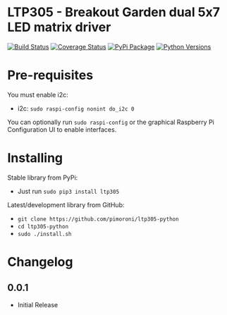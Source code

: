 # LTP305 - Breakout Garden dual 5x7 LED matrix driver

[![Build Status](https://travis-ci.com/pimoroni/ltp305-python.svg?branch=master)](https://travis-ci.com/pimoroni/ltp305-python)
[![Coverage Status](https://coveralls.io/repos/github/pimoroni/ltp305-python/badge.svg?branch=master)](https://coveralls.io/github/pimoroni/ltp305-python?branch=master)
[![PyPi Package](https://img.shields.io/pypi/v/ltp305.svg)](https://pypi.python.org/pypi/ltp305)
[![Python Versions](https://img.shields.io/pypi/pyversions/ltp305.svg)](https://pypi.python.org/pypi/ltp305)

# Pre-requisites

You must enable i2c:

* i2c: `sudo raspi-config nonint do_i2c 0`

You can optionally run `sudo raspi-config` or the graphical Raspberry Pi Configuration UI to enable interfaces.

# Installing

Stable library from PyPi:

* Just run `sudo pip3 install ltp305`

Latest/development library from GitHub:

* `git clone https://github.com/pimoroni/ltp305-python`
* `cd ltp305-python`
* `sudo ./install.sh`


# Changelog
0.0.1
-----

* Initial Release
